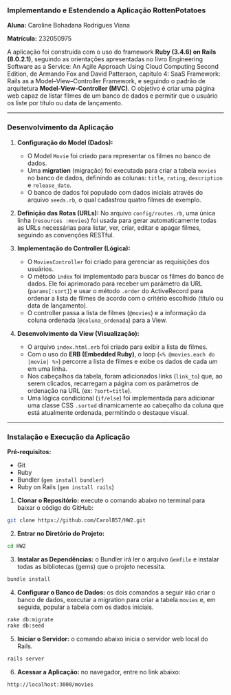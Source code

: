 
### Implementando e Estendendo a Aplicação RottenPotatoes

**Aluna:** Caroline Bohadana Rodrigues Viana

**Matrícula:** 232050975

A aplicação foi construída com o uso do framework **Ruby (3.4.6) on Rails (8.0.2.1)**, seguindo as orientações apresentadas no livro Engineering Software as a Service: An Agile Approach Using Cloud Computing Second Edition, de Armando Fox and David Patterson, capítulo 4: SaaS Framework: Rails as a Model–View–Controller Framework, e seguindo o padrão de arquitetura **Model-View-Controller (MVC)**. O objetivo é criar uma página web capaz de listar filmes de um banco de dados e permitir que o usuário os liste por título ou data de lançamento.

---
### Desenvolvimento da Aplicação

1. **Configuração do Model (Dados):**
    - O Model `Movie` foi criado para representar os filmes no banco de dados.
    - Uma **migration** (migração) foi executada para criar a tabela `movies` no banco de dados, definindo as colunas: `title`, `rating`, `description` e `release_date`.
    - O banco de dados foi populado com dados iniciais através do arquivo `seeds.rb`, o qual cadastrou quatro filmes de exemplo.
    
2. **Definição das Rotas (URLs):** No arquivo `config/routes.rb`, uma única linha (`resources :movies`) foi usada para gerar automaticamente todas as URLs necessárias para listar, ver, criar, editar e apagar filmes, seguindo as convenções RESTful.

3. **Implementação do Controller (Lógica):**
	- O `MoviesController` foi criado para gerenciar as requisições dos usuários.
	- O método `index` foi implementado para buscar os filmes do banco de dados. Ele foi aprimorado para receber um parâmetro da URL (`params[:sort]`) e usar o método `.order` do ActiveRecord para ordenar a lista de filmes de acordo com o critério escolhido (título ou data de lançamento).
	- O controller passa a lista de filmes (`@movies`) e a informação da coluna ordenada (`@coluna_ordenada`) para a View.

4. **Desenvolvimento da View (Visualização):**
	- O arquivo `index.html.erb` foi criado para exibir a lista de filmes.
	- Com o uso do **ERB (Embedded Ruby)**, o loop (`<% @movies.each do |movie| %>`) percorre a lista de filmes e exibe os dados de cada um em uma linha.
	- Nos cabeçalhos da tabela, foram adicionados links (`link_to`) que, ao serem clicados, recarregam a página com os parâmetros de ordenação na URL (ex: `?sort=title`).
	- Uma lógica condicional (`if/else`) foi implementada para adicionar uma classe CSS `.sorted` dinamicamente ao cabeçalho da coluna que está atualmente ordenada, permitindo o destaque visual.

---
### Instalação e Execução da Aplicação

**Pré-requisitos:**
- Git
- Ruby
- Bundler (`gem install bundler`)
- Ruby on Rails (`gem install rails`)

1. **Clonar o Repositório:** execute o comando abaixo no terminal para baixar o código do GitHub:
```bash
git clone https://github.com/CarolB57/HW2.git
```

2. **Entrar no Diretório do Projeto:**
```bash
cd HW2
```

3. **Instalar as Dependências:** o Bundler irá ler o arquivo `Gemfile` e instalar todas as bibliotecas (gems) que o projeto necessita.
```bash
bundle install
```

4. **Configurar o Banco de Dados:** os  dois comandos a seguir irão criar o banco de dados, executar a migration para criar a tabela `movies` e, em seguida, popular a tabela com os dados iniciais.
```bash
rake db:migrate
rake db:seed
```

5. **Iniciar o Servidor:** o comando abaixo inicia o servidor web local do Rails.
```bash
rails server
```

6. **Acessar a Aplicação:** no navegador, entre no link abaixo:
```bash
http://localhost:3000/movies
```
